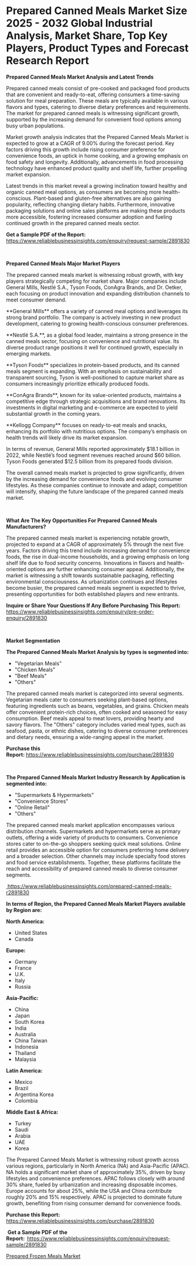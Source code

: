 <p><h1>Prepared Canned Meals Market Size 2025 - 2032 Global Industrial Analysis, Market Share, Top Key Players, Product Types and Forecast Research Report</h1></p><p><strong>Prepared Canned Meals Market Analysis and Latest Trends</strong></p>
<p><p>Prepared canned meals consist of pre-cooked and packaged food products that are convenient and ready-to-eat, offering consumers a time-saving solution for meal preparation. These meals are typically available in various flavors and types, catering to diverse dietary preferences and requirements. The market for prepared canned meals is witnessing significant growth, supported by the increasing demand for convenient food options among busy urban populations.</p><p>Market growth analysis indicates that the Prepared Canned Meals Market is expected to grow at a CAGR of 9.00% during the forecast period. Key factors driving this growth include rising consumer preference for convenience foods, an uptick in home cooking, and a growing emphasis on food safety and longevity. Additionally, advancements in food processing technology have enhanced product quality and shelf life, further propelling market expansion.</p><p>Latest trends in this market reveal a growing inclination toward healthy and organic canned meal options, as consumers are becoming more health-conscious. Plant-based and gluten-free alternatives are also gaining popularity, reflecting changing dietary habits. Furthermore, innovative packaging solutions and online sales platforms are making these products more accessible, fostering increased consumer adoption and fueling continued growth in the prepared canned meals sector.</p></p>
<p><strong>Get a Sample PDF of the Report:&nbsp;</strong> <a href="https://www.reliablebusinessinsights.com/enquiry/request-sample/2891830?utm_campaign=2321&utm_medium=2&utm_source=Github&utm_content=ia&utm_term=14032025&utm_id=prepared-canned-meals">https://www.reliablebusinessinsights.com/enquiry/request-sample/2891830</a></p>
<p>&nbsp;</p>
<p><strong>Prepared Canned Meals Major Market Players</strong></p>
<p><p>The prepared canned meals market is witnessing robust growth, with key players strategically competing for market share. Major companies include General Mills, Nestlé S.A., Tyson Foods, ConAgra Brands, and Dr. Oetker, each focusing on product innovation and expanding distribution channels to meet consumer demand.</p><p>**General Mills** offers a variety of canned meal options and leverages its strong brand portfolio. The company is actively investing in new product development, catering to growing health-conscious consumer preferences.</p><p>**Nestlé S.A.**, as a global food leader, maintains a strong presence in the canned meals sector, focusing on convenience and nutritional value. Its diverse product range positions it well for continued growth, especially in emerging markets.</p><p>**Tyson Foods** specializes in protein-based products, and its canned meals segment is expanding. With an emphasis on sustainability and transparent sourcing, Tyson is well-positioned to capture market share as consumers increasingly prioritize ethically produced foods.</p><p>**ConAgra Brands**, known for its value-oriented products, maintains a competitive edge through strategic acquisitions and brand renovations. Its investments in digital marketing and e-commerce are expected to yield substantial growth in the coming years.</p><p>**Kellogg Company** focuses on ready-to-eat meals and snacks, enhancing its portfolio with nutritious options. The company’s emphasis on health trends will likely drive its market expansion.</p><p>In terms of revenue, General Mills reported approximately $18.1 billion in 2022, while Nestlé’s food segment revenues reached around $60 billion. Tyson Foods generated $12.5 billion from its prepared foods division.</p><p>The overall canned meals market is projected to grow significantly, driven by the increasing demand for convenience foods and evolving consumer lifestyles. As these companies continue to innovate and adapt, competition will intensify, shaping the future landscape of the prepared canned meals market.</p></p>
<p>&nbsp;</p>
<p><strong>What Are The Key Opportunities For Prepared Canned Meals Manufacturers?</strong></p>
<p><p>The prepared canned meals market is experiencing notable growth, projected to expand at a CAGR of approximately 5% through the next five years. Factors driving this trend include increasing demand for convenience foods, the rise in dual-income households, and a growing emphasis on long shelf life due to food security concerns. Innovations in flavors and health-oriented options are further enhancing consumer appeal. Additionally, the market is witnessing a shift towards sustainable packaging, reflecting environmental consciousness. As urbanization continues and lifestyles become busier, the prepared canned meals segment is expected to thrive, presenting opportunities for both established players and new entrants.</p></p>
<p><strong>Inquire or Share Your Questions If Any Before Purchasing This Report:</strong> <a href="https://www.reliablebusinessinsights.com/enquiry/pre-order-enquiry/2891830?utm_campaign=2321&utm_medium=2&utm_source=Github&utm_content=ia&utm_term=14032025&utm_id=prepared-canned-meals">https://www.reliablebusinessinsights.com/enquiry/pre-order-enquiry/2891830</a></p>
<p>&nbsp;</p>
<p><strong>Market Segmentation</strong></p>
<p><strong>The Prepared Canned Meals Market Analysis by types is segmented into:</strong></p>
<p><ul><li>"Vegetarian Meals"</li><li>"Chicken Meals"</li><li>"Beef Meals"</li><li>"Others"</li></ul></p>
<p><p>The prepared canned meals market is categorized into several segments. Vegetarian meals cater to consumers seeking plant-based options, featuring ingredients such as beans, vegetables, and grains. Chicken meals offer convenient protein-rich choices, often cooked and seasoned for easy consumption. Beef meals appeal to meat lovers, providing hearty and savory flavors. The "Others" category includes varied meal types, such as seafood, pasta, or ethnic dishes, catering to diverse consumer preferences and dietary needs, ensuring a wide-ranging appeal in the market.</p></p>
<p><strong>Purchase this Report:&nbsp;</strong><a href="https://www.reliablebusinessinsights.com/purchase/2891830?utm_campaign=2321&utm_medium=2&utm_source=Github&utm_content=ia&utm_term=14032025&utm_id=prepared-canned-meals">https://www.reliablebusinessinsights.com/purchase/2891830</a></p>
<p>&nbsp;</p>
<p><strong>The Prepared Canned Meals Market Industry Research by Application is segmented into:</strong></p>
<p><ul><li>"Supermarkets & Hypermarkets"</li><li>"Convenience Stores"</li><li>"Online Retail"</li><li>"Others"</li></ul></p>
<p><p>The prepared canned meals market application encompasses various distribution channels. Supermarkets and hypermarkets serve as primary outlets, offering a wide variety of products to consumers. Convenience stores cater to on-the-go shoppers seeking quick meal solutions. Online retail provides an accessible option for consumers preferring home delivery and a broader selection. Other channels may include specialty food stores and food service establishments. Together, these platforms facilitate the reach and accessibility of prepared canned meals to diverse consumer segments.</p></p>
<p><a href="https://www.reliablebusinessinsights.com/prepared-canned-meals-r2891830?utm_campaign=2321&utm_medium=2&utm_source=Github&utm_content=ia&utm_term=14032025&utm_id=prepared-canned-meals">&nbsp;https://www.reliablebusinessinsights.com/prepared-canned-meals-r2891830</a></p>
<p><strong>In terms of Region, the Prepared Canned Meals Market Players available by Region are:</strong></p>
<p>
    <p> <strong> North America: </strong>
        <ul>
            <li>United States</li>
            <li>Canada</li>
        </ul>
        </p> 
    <p> <strong> Europe: </strong>
        <ul>
            <li>Germany</li>
            <li>France</li>
            <li>U.K.</li>
            <li>Italy</li>
            <li>Russia</li>
        </ul>
        </p> 
    <p> <strong> Asia-Pacific: </strong>
        <ul>
            <li>China</li>
            <li>Japan</li>
            <li>South Korea</li>
            <li>India</li>
            <li>Australia</li>
            <li>China Taiwan</li>
            <li>Indonesia</li>
            <li>Thailand</li>
            <li>Malaysia</li>
        </ul>
        </p> 
    <p> <strong> Latin America: </strong>
        <ul>
            <li>Mexico</li>
            <li>Brazil</li>
            <li>Argentina Korea</li>
            <li>Colombia</li>
        </ul>
        </p> 
    <p> <strong> Middle East & Africa: </strong>
        <ul>
            <li>Turkey</li>
            <li>Saudi</li>
            <li>Arabia</li>
            <li>UAE</li>
            <li>Korea</li>
        </ul>
    </p>
    </p>
<p><p>The Prepared Canned Meals Market is witnessing robust growth across various regions, particularly in North America (NA) and Asia-Pacific (APAC). NA holds a significant market share of approximately 35%, driven by busy lifestyles and convenience preferences. APAC follows closely with around 30% share, fueled by urbanization and increasing disposable incomes. Europe accounts for about 25%, while the USA and China contribute roughly 20% and 15% respectively. APAC is projected to dominate future growth, benefiting from rising consumer demand for convenience foods.</p></p>
<p><strong>Purchase this Report: </strong><a href="https://www.reliablebusinessinsights.com/purchase/2891830?utm_campaign=2321&utm_medium=2&utm_source=Github&utm_content=ia&utm_term=14032025&utm_id=prepared-canned-meals">https://www.reliablebusinessinsights.com/purchase/2891830</a></p>
<p>&nbsp;<strong>Get a Sample PDF of the Report:&nbsp;&nbsp;</strong><a href="https://www.reliablebusinessinsights.com/enquiry/request-sample/2891830?utm_campaign=2321&utm_medium=2&utm_source=Github&utm_content=ia&utm_term=14032025&utm_id=prepared-canned-meals">https://www.reliablebusinessinsights.com/enquiry/request-sample/2891830</a></p>
<p><strong></strong></p>
<p><p><a href="https://github.com/maclarensidney/Market-Research-Report-List-1/blob/main/prepared-frozen-meals-market.md?utm_campaign=2321&utm_medium=2&utm_source=Github&utm_content=ia&utm_term=14032025&utm_id=prepared-canned-meals">Prepared Frozen Meals Market</a></p></p>